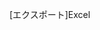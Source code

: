 <span data-ttu-id="6dad6-101">[エクスポート]</span><span class="sxs-lookup"><span data-stu-id="6dad6-101">Excel</span></span>